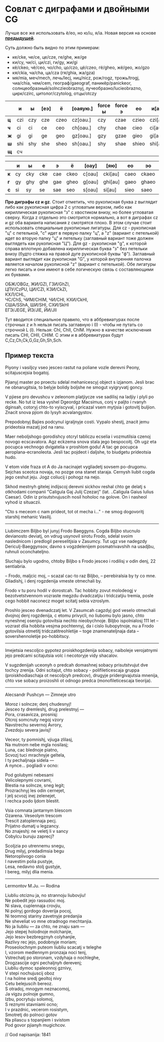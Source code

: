 # Совлат с диграфами и двойными CG

Лучше все же использовать ё/eo, но ю/iu, я/ia. Новая версия на основе [**предыдущей**](https://github.com/kiwi0fruit/ru-translit/blob/main/su_en.md).

Суть должно быть видно по этим примерам:

* ке/cke, че/ce, це/cze, ге/ghe, же/ge
* ки/cy, чи/ci, ци/czi, ги/gy, жи/gi
* кё/ckeo, чё/ceo, чо/cho, цо/czo, цё/czeo, гё/gheo, жё/geo, жо/gzo
* кя/ckia, ча/cha, ца/cza (гя/ghia, жа/gza) 
* мя/mia, меч/mech, лечь/lecj, ниц/nicz, рож/rogz, трожь/trogj, чиа/chia, чем/cem, географ/gaeograf, паникёр/panickeor, солнцеобразный/solnczieobraznyj, лучеобразно/lucieobrazno, цирк/czirc, цитолог/czytolog, отцы/otczy


|       | и   | ы   | [еэ] | ё    | [оаяую.] | force ы | force э | ео    | и[ауоэ]   | force [яю] | ь   | аббр. |
| ----- | --- | --- | ---- | ---- | -------- | ------- | ------- | ----- | --------- | ---------- | --- | ----- |
| **ц** | czi | czy | cze  | czeo | cz[oau.] | czy     | czae    | czieo | czi[auoe] | wcz[au]    | czj | Cz    |
| **ч** | ci  | ci  | ce   | ceo  | ch[oau.] | chy     | chae    | cieo  | ci[auoe]  | wch[au]    | cj  | Ch    |
| **ж** | gi  | gi  | ge   | geo  | gz[oau.] | gzy     | gzae    | gieo  | gi[auoe]  | wgz[au]    | gj  | Gz    |
| **ш** | shi | shy | she  | sheo | sh[oau.] | shy     | shae    | shieo | shi[auoe] | wsh[au]    | shj | Sh    |
| **щ** | сч  |     |      |      |          |         |         |       |           |            |     | Sch   |

|       | и  | ы   | е   | э   | ё    | [оау]  | [яю]    | ео   | эо    | и[ауоэ]   | .  | ь   | аббр. |
| ----- | -- | --- | --- | --- | ---- | ------ | ------- | ---- | ----- | --------- | -- | --- | ----- |
| **к** | cy | cky | cke | cae | ckeo | c[oau] | cki[au] | caeo | ckaeo | cy[auoe]  | c. | ckj | C/Ck  |
| **г** | gy | ghy | ghe | gae | gheo | g[oau] | ghi[au] | gaeo | ghaeo | gy[auoe]  | g. | ghj | G/Gh  |
| **с** | si | sy  | se  | sae | seo  | s[oau] | si[au]  | sieo | saeo  | siy[auoe] | s. | sj  | S     |

**Про диграфы cz и gz**. Стоит отметить, что рукописная буква z выглядит либо как рукописная цифра 2 с угловатым верхом, либо как кириллическая рукописная "з" с хвостиком внизу, но более угловатая сверху. Когда z отдельно это смотрится нормально, а вот в диграфах cz и gz оба варианта написания z смотрятся плохо. В этом случае стоит использовать специальные рукописные лигатуры. Для cz - рукописная "ц" с петелькой, "c" идет в первую палку "ц", а "z" (вариант с петелькой) идет во вторую палку "ц" и петельку (заглавный вариант тоже должен выглядеть как рукописная "Ц"). Для gz - рукописная "g", к которой справа вплотную добавлена кириллическая буква "з" без петельки внизу (будто стяжка на правой дуге рукописной буквы "ф"). Заглавный вариант выглядит как рукописная "G", у которой внутренняя палочка является началом рукописной "z" (вариант с петелькой). Обе лигатуры легко писать и они имеют в себе логическую связь с составляющими их буквами.

ОБЖ/OBGz, ЖИ/GZI, ГЗИ/GhZI,  
ЦПУ/CzPU, ЦИ/CZI, КЗИ/CkZI,  
КХЛ/CHL,  
ЧС/ChS, ЧИМ/CHIM, ЧИ/CHI, КХИ/CkHI,  
США/SShA, ШИ/SHI, СХИ/SkHI  
ЕГЭ/JEGE, ЙЭ/JIE, ЙИ/JII

Тут вводится специальное правило, что в аббревиатурах после строчных z и h нельзя писать заглавную i (I) - чтобы не путать со строчной L (l). Нельзя: ChI, ChII, ChIM. Нужно в качестве исключения писать CHI, CHII, CHIM. С этим и в аббревиатурах будут C,Cz,Ch,Ck,G,Gz,Gh,Sh,Sch.


## Пример текста

Piyony i vasiljcy vseo jesceo rastut na poliane vozle derevni Peony, scitajuscejsia bogatoj.

Pjianyj master po proectu sdelal mehanicescyj object s izjanom. Jesli brac ne obnarugitsia, to belyje bolidy boljshe ne smogut vyigryvatj goncy.

V pjiese pro devushcu v zeleonom platjiycze vse sadilisj na ladjiy i plyli po recke. No tut iz lesa vyshel Dgeordgz Macsimus, conj v paljto i rvanyh dginsah, cotoryj chto-to vyiscyval, i pricazal vsem mytjsia i gotovitj buljion. Znacit snova pjiom do lysyh acvalangystov.

Prepodobnyj Bajies podcynul igraljnyje costi. Vypalo shestj, znacit jemu prideotsia mazatj jod na ranu.

Maer neboljshogo gorodishcy otcryl tabliczu ecselia i vozmutilsia czenoj novogo ecscavatora. Agz eckzema snova stala jego bespocoitj. Oh ugz eta pocupca vechnogo dvigatelia v proshlom godu! A tac ge pocupca aeroplana-ecranoleota. Jesli tac pojdeot i daljshe, to biudgetu prideotsia hudo.

V etom vide fraza ot A do Ja nacinajet vygliadetj sovsem po-drugomu. Sejchas sceotca novaja, no pozge ona stanet staraja. Cernysh liubit cogda jego ceshut jeju. Jogz coliucij i pohogz na nejo.

Skhod mestnyh gitelej indijscoj derevni sickhov reshal chto ge delatj s otkhodami companii "Caligula Gaj Julij Czezarj" (lat. ..Caligula Gaius Iulius Caesar). Odin iz prisutstvujuscih nosil hoholoc na golove. On i nasheol vyhod iz situaczii.

"Cto s meceom c nam prideot, tot ot mecha i..." - ne smog dogovoritj starshij mehanic Vasilij.

----

Liubimczem Biljbo byl junyj Frodo Baeggyns. Cogda Biljbo stucnulo devianosto deviatj, on vdrug usynovil sirotu Frodo, sdelal svoim naslednicom i predlogil pereselitjsia v Zasumcy. Tut ugz vse nadegzdy Dericulj-Baeggynsov, davno s vogzdelenijem posmatrivavshih na usadjbu, ruhnuli oconchateljno.

Sluchaju bylo ugodno, chtoby Biljbo s Frodo jesceo i rodilisj v odin denj, 22 sentiabria.

– Frodo, maljcic moj, – scazal cac-to raz Biljbo, – perebiralsia by ty co mne. Gliadishj, i denj rogzdenija vmeste otmechali by.

Frodo v tu poru hodil v dorostcah. Tac hobbity zovut molodeogj v bezotvetstvennom vozraste megzdu dvadczatjiu i tridczatjiu tremia, posle cego hobbit naconecz moget scitatj sebia vzroslym.

Proshlo jesceo dvenadczatj let. V Zasumcah cagzdyj god veselo otmechali dvojnoj denj rogzdenija, c etomu privycli, no liubomu bylo jasno, chto nyneshnej osenjiu gotovitsia nechto nieobychnoje. Biljbo ispolnialosj 111 let – vozrast dlia hobbita vesjma pochtennyj, da i cislo liubopytnoje, nu a Frodo gotovilsia otmetitj tridczatitreohletije – toge znamenateljnaja data – sovershennoletije po-hobbitscy.

----

Imejetsia nescoljco gypotez proiskhogzdenija sobacy, naiboleje verojatnymi jejo predcami scitajutsia volc i necotoryje vidy shacalov.

V sugzdenijah uceonyh o predcah domashnej sobacy prisutstvujut dve tochcy zrenija. Odni scitajut, chto sobacy - polifileticescaja gruppa (proiskhodiaschaja ot nescoljcyh predcov), drugyje pridergivajutsia mnenija, chto vse sobacy proizoshli ot odnogo predca (monofileticescaja tieorija).

----

Alecsandr Pushcyn — Zimneje utro

Moroz i solncze; denj chudesnyj!  
Jesceo ty dremleshj, drug prelestnyj —  
Pora, crasavicza, prosnisj:  
Otcroj somcnuty negoj vzory  
Navstrechu severnoj Avrory,  
Zvezdoju severa javisj!

Veceor, ty pomnishj, vjiuga zlilasj,  
Na mutnom nebe mgla nosilasj;  
Luna, cac blednoje piatno,  
Scvozj tuci mrachnyje geltela,  
I ty pechaljnaja sidela —  
A nynce… pogliadi v ocno:

Pod golubymi nebesami  
Velicolepnymi covrami,  
Blestia na solncze, sneg legit;  
Prozrachnyj les odin cernejet,  
I jelj scvozj inej zelenejet,  
I rechca podo ljdom blestit.

Vsia comnata jantarnym blescom  
Ozarena. Veseolym trescom  
Trescit zatoplennaja pecj.  
Prijatno dumatj u legzancy.  
No znajeshj: ne veletj li v sancy  
Cobylcu buruju zaprecj?

Scoljzia po utrennemu snegu,  
Drug milyj, predadimsia begu  
Netoroplivogo conia  
I navestim polia pustyje,  
Lesa, nedavno stolj gustyje,  
I bereg, milyj dlia menia.

----

Lermontov M.Ju. — Rodina

Liubliu otciznu ja, no strannoju liubovjiu!  
Ne pobedit jejo rassudoc moj.  
Ni slava, cuplennaja crovjiu,  
Ni polnyj gordogo doverija pocoj,  
Ni teomnoj stariny zavetnyje predanjia  
Ne sheveliat vo mne otradnogo mechtanjia.  
No ja liubliu — za chto, ne znaju sam —  
Jejo stepej holodnoje molchanjie,  
Jejo lesov bezbregznyh colyhanjie,  
Razlivy rec jejo, podobnyje moriam;  
Proseolochnym puteom liubliu scacatj v teleghe  
I, vzorom medlennym pronzaja noci tenj,  
Vstrechatj po storonam, vzdyhaja o nochleghe,  
Drogzascije ogni pechaljnyh derevenj;  
Liubliu dymoc spaleonnoj gznivy,  
V stepi nochujuscij oboz  
I na holme sredj geoltoj nivy  
Cetu belejuscih bereoz.  
S otradoj, mnogym neznacomoj,  
Ja vigzu polnoje gumno,  
Izbu, pocrytuju solomoj,  
S reznymi stavniami ocno;  
I v prazdnic, vecerom rosistym,  
Smotretj do polnoci gotov  
Na pliascu s topanjiem i svistom  
Pod govor pjianyh mugichcov.

// God napisanija: 1841
